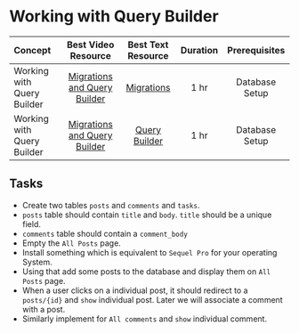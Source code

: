 # Working with Query Builder

Concept | Best Video Resource | Best Text Resource | Duration | Prerequisites
:-- | :--: | :--: | :--: | :--:
Working with Query Builder | [Migrations and Query Builder](https://laracasts.com/series/laravel-from-scratch-2017/episodes/6) | [Migrations](https://laravel.com/docs/5.4/migrations)| 1 hr | Database Setup
Working with Query Builder | [Migrations and Query Builder](https://laracasts.com/series/laravel-from-scratch-2017/episodes/6) | [Query Builder](https://laravel.com/docs/5.4/queries) | 1 hr | Database Setup

## Tasks

- Create two tables `posts` and `comments` and `tasks`.
- `posts` table should contain `title` and `body`. `title` should be a unique field.
- `comments` table should contain a `comment_body`
- Empty the `All Posts` page.
- Install something which is equivalent to `Sequel Pro` for your operating System.
- Using that add some posts to the database and display them on `All Posts` page.
- When a user clicks on a individual post, it should redirect to a `posts/{id}` and `show` individual post. Later we will associate a comment with a post.
- Similarly implement for `All comments` and `show` individual comment.
